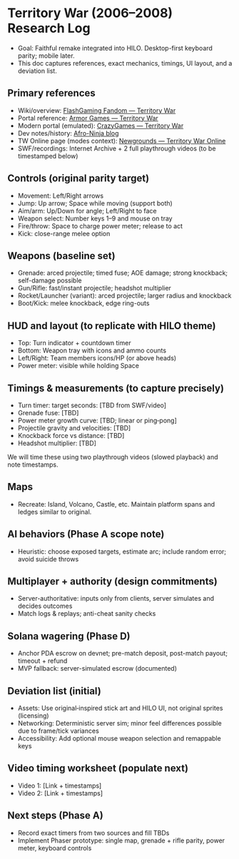# Territory War (2006–2008) Research Log

- Goal: Faithful remake integrated into HILO. Desktop-first keyboard parity; mobile later.
- This doc captures references, exact mechanics, timings, UI layout, and a deviation list.

## Primary references
- Wiki/overview: [FlashGaming Fandom — Territory War](https://flashgaming.fandom.com/wiki/Territory_War)
- Portal reference: [Armor Games — Territory War](https://armorgames.com/play/279/territory-war)
- Modern portal (emulated): [CrazyGames — Territory War](https://www.crazygames.com/game/territory-war/)
- Dev notes/history: [Afro-Ninja blog](https://afro-ninja.com/blog/22)
- TW Online page (modes context): [Newgrounds — Territory War Online](https://www.newgrounds.com/portal/view/451163)
- SWF/recordings: Internet Archive + 2 full playthrough videos (to be timestamped below)

## Controls (original parity target)
- Movement: Left/Right arrows
- Jump: Up arrow; Space while moving (support both)
- Aim/arm: Up/Down for angle; Left/Right to face
- Weapon select: Number keys 1–9 and mouse on tray
- Fire/throw: Space to charge power meter; release to act
- Kick: close-range melee option

## Weapons (baseline set)
- Grenade: arced projectile; timed fuse; AOE damage; strong knockback; self-damage possible
- Gun/Rifle: fast/instant projectile; headshot multiplier
- Rocket/Launcher (variant): arced projectile; larger radius and knockback
- Boot/Kick: melee knockback, edge ring-outs

## HUD and layout (to replicate with HILO theme)
- Top: Turn indicator + countdown timer
- Bottom: Weapon tray with icons and ammo counts
- Left/Right: Team members icons/HP (or above heads)
- Power meter: visible while holding Space

## Timings & measurements (to capture precisely)
- Turn timer: target seconds: [TBD from SWF/video]
- Grenade fuse: [TBD]
- Power meter growth curve: [TBD; linear or ping‑pong]
- Projectile gravity and velocities: [TBD]
- Knockback force vs distance: [TBD]
- Headshot multiplier: [TBD]

We will time these using two playthrough videos (slowed playback) and note timestamps.

## Maps
- Recreate: Island, Volcano, Castle, etc. Maintain platform spans and ledges similar to original.

## AI behaviors (Phase A scope note)
- Heuristic: choose exposed targets, estimate arc; include random error; avoid suicide throws

## Multiplayer + authority (design commitments)
- Server-authoritative: inputs only from clients, server simulates and decides outcomes
- Match logs & replays; anti-cheat sanity checks

## Solana wagering (Phase D)
- Anchor PDA escrow on devnet; pre-match deposit, post-match payout; timeout + refund
- MVP fallback: server-simulated escrow (documented)

## Deviation list (initial)
- Assets: Use original‑inspired stick art and HILO UI, not original sprites (licensing)
- Networking: Deterministic server sim; minor feel differences possible due to frame/tick variances
- Accessibility: Add optional mouse weapon selection and remappable keys

## Video timing worksheet (populate next)
- Video 1: [Link + timestamps]
- Video 2: [Link + timestamps]

## Next steps (Phase A)
- Record exact timers from two sources and fill TBDs
- Implement Phaser prototype: single map, grenade + rifle parity, power meter, keyboard controls


